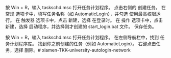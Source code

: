 按 Win + R，输入 taskschd.msc 打开任务计划程序。
点击右侧的 创建任务。
在 常规 选项卡中，填写任务名称（如 AutomaticLogin），并勾选 使用最高权限运行。
在 触发器 选项卡中，点击 新建，选择 在登录时。
在 操作 选项卡中，点击 新建，选择 启动程序，并选择刚才创建的 start_login.bat 文件。
保存任务。

按 Win + R，输入 taskschd.msc 打开任务计划程序。
在左侧导航栏中，找到 任务计划程序库。
找到你之前创建的任务（例如 AutomaticLogin）。
右键点击任务，选择 删除。# xiamen-TKK-university-autologin-network
